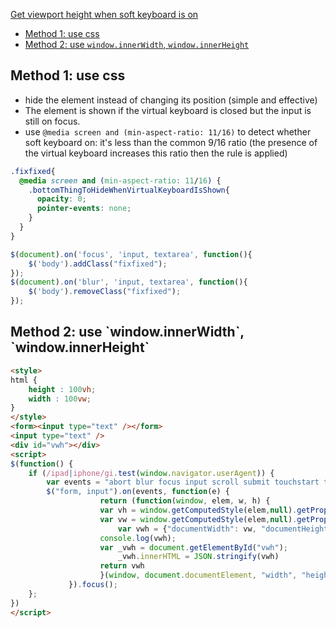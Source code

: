 [Get viewport height when soft keyboard is on](#top)

- [Method 1: use css](#Method1)
- [Method 2: use `window.innerWidth`, `window.innerHeight`](#Method2)

<h2 id="Method1">Method 1: use css</h2>

- hide the element instead of changing its position (simple and effective)
- The element is shown if the virtual keyboard is closed but the input is still on focus. 
- use `@media screen and (min-aspect-ratio: 11/16)` to detect whether soft keyboard on: it's less than the common 9/16 ratio (the presence of the virtual keyboard increases this ratio then the rule is applied)

```css
.fixfixed{
  @media screen and (min-aspect-ratio: 11/16) {
    .bottomThingToHideWhenVirtualKeyboardIsShown{
      opacity: 0;
      pointer-events: none;
    }
  }
}
```

```javascript
$(document).on('focus', 'input, textarea', function(){
    $('body').addClass("fixfixed");
});
$(document).on('blur', 'input, textarea', function(){
    $('body').removeClass("fixfixed");
});
```

<h2 id="Method2">Method 2: use `window.innerWidth`, `window.innerHeight`</h2>

```html
<style>
html {
    height : 100vh;
    width : 100vw;
}
</style>
<form><input type="text" /></form>
<input type="text" />
<div id="vwh"></div>
<script>
$(function() {    
    if (/ipad|iphone/gi.test(window.navigator.userAgent)) {
	    var events = "abort blur focus input scroll submit touchstart touchmove";
	    $("form, input").on(events, function(e) {
					return (function(window, elem, w, h) {
					var vh = window.getComputedStyle(elem,null).getPropertyValue(h);
					var vw = window.getComputedStyle(elem,null).getPropertyValue(w);
					    var vwh = {"documentWidth": vw, "documentHeight": vh, "windowInnerWidth": window.innerWidth, "windowInnerHeight": window.innerHeight};
					console.log(vwh);
					var _vwh = document.getElementById("vwh");
					    _vwh.innerHTML = JSON.stringify(vwh)
					return vwh  
					}(window, document.documentElement, "width", "height"));
			 }).focus();
    };
})
</script>
```

